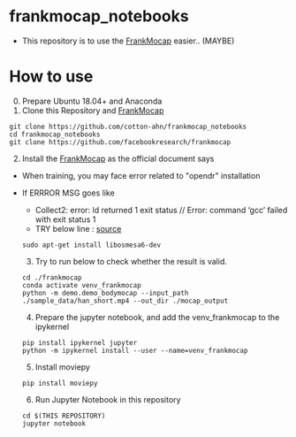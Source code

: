 # frankmocap_notebooks
- This repository is to use the [FrankMocap](https://github.com/facebookresearch/frankmocap) easier.. (MAYBE)

# How to use
0. Prepare Ubuntu 18.04+ and Anaconda
1. Clone this Repository and [FrankMocap](https://github.com/facebookresearch/frankmocap)
  ```
  git clone https://github.com/cotton-ahn/frankmocap_notebooks
  cd frankmocap_notebooks
  git clone https://github.com/facebookresearch/frankmocap
  ```
2. Install the [FrankMocap](https://github.com/facebookresearch/frankmocap) as the official document says
* When training, you may face error related to "opendr" installation
- If ERRROR MSG goes like
  * Collect2: error: ld returned 1 exit status // Error: command ‘gcc’ failed with exit status 1
  * TRY below line : [source](https://github.com/openai/mujoco-py/issues/284)
  ```
  sudo apt-get install libosmesa6-dev
  ```
  
  3. Try to run below to check whether the result is valid.
  ```
  cd ./frankmocap
  conda activate venv_frankmocap
  python -m demo.demo_bodymocap --input_path ./sample_data/han_short.mp4 --out_dir ./mocap_output
  ```
  4. Prepare the jupyter notebook, and add the venv_frankmocap to the ipykernel
  ```
  pip install ipykernel jupyter
  python -m ipykernel install --user --name=venv_frankmocap
  ```
  5. Install moviepy
  ```
  pip install moviepy
  ```
  6. Run Jupyter Notebook in this repository
  ```
  cd $(THIS REPOSITORY)
  jupyter notebook
  ```
  
  
